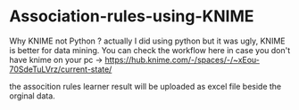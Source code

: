 # Association-rules-using-KNIME
Why KNIME not Python ? actually I did using python but it was ugly, KNIME is better for data mining.
You can check the workflow here in case you don't have knime on your pc -> https://hub.knime.com/-/spaces/-/~xEou-70SdeTuLVrz/current-state/

the assocition rules learner result will be uploaded as excel file beside the orginal data.
